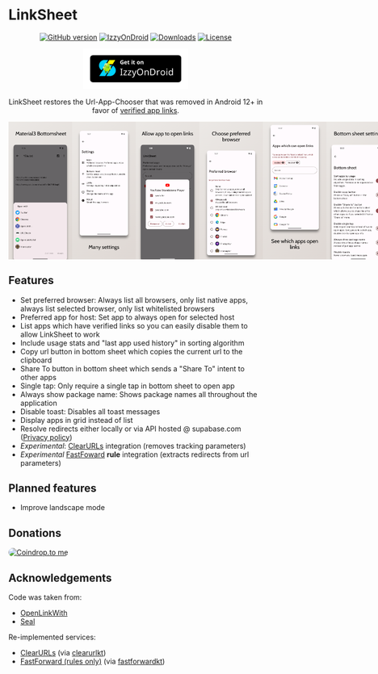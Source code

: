 # LinkSheet

<!-- ---------- Badges ---------- -->
<div align="center">

[![GitHub version](https://img.shields.io/github/v/release/1fexd/LinkSheet)](https://github.com/1fexd/LinkSheet/releases/latest)
[![IzzyOnDroid](https://img.shields.io/endpoint?url=https://apt.izzysoft.de/fdroid/api/v1/shield/fe.linksheet)](https://apt.izzysoft.de/fdroid/index/apk/fe.linksheet)
[![Downloads](https://img.shields.io/github/downloads/1fexd/LinkSheet/total)]()
[![License](https://img.shields.io/github/license/1fexd/LinkSheet)](https://github.com/1fexd/LinkSheet/blob/master/LICENSE)

</div>

<!-- ---------- Download ---------- -->
<div align="center">

[<img src="readme/IzzyOnDroid.png"
alt="Get it on IzzySoft"
height="80">](https://apt.izzysoft.de/fdroid/index/apk/fe.linksheet)
</div>


<!-- ---------- Description ---------- -->
<div align="center">

LinkSheet restores the Url-App-Chooser that was removed in Android 12+ in favor of [verified app links](https://developer.android.com/training/app-links/verify-android-applinks).

</div>

<!-- ---------- Screenshots ---------- -->
<div align="center">

<div style="display: flex;">
  <img src="readme/screenshot1.png" width=25%>
  <img src="readme/screenshot2.png" width=25%>
  <img src="readme/screenshot3.png" width=25%>
  <img src="readme/screenshot4.png" width=25%>
  <img src="readme/screenshot5.png" width=25%>
  <img src="readme/screenshot6.png" width=25%>
  <img src="readme/screenshot7.png" width=25%>
</div>

 </div>
 
## Features

* Set preferred browser: Always list all browsers, only list native apps, always list selected browser, only list whitelisted browsers 
* Preferred app for host: Set app to always open for selected host
* List apps which have verified links so you can easily disable them to allow LinkSheet to work
* Include usage stats and "last app used history" in sorting algorithm
* Copy url button in bottom sheet which copies the current url to the clipboard
* Share To button in bottom sheet which sends a "Share To" intent to other apps
* Single tap: Only require a single tap in bottom sheet to open app
* Always show package name: Shows package names all throughout the application
* Disable toast: Disables all toast messages
* Display apps in grid instead of list
* Resolve redirects either locally or via API hosted @ supabase.com ([Privacy policy](supabase.com/privacy))
* *Experimental*: [ClearURLs](https://github.com/ClearURLs) integration (removes tracking parameters)
* *Experimental* [FastFoward](https://github.com/FastForwardTeam/FastForward) **rule** integration (extracts redirects from url parameters)

## Planned features
* Improve landscape mode

## Donations

<a href="https://coindrop.to/fexd" target="_blank"><img src="https://coindrop.to/embed-button.png" style="border-radius: 10px; height: 57px !important;width: 229px !important;" alt="Coindrop.to me"></img></a>

## Acknowledgements

Code was taken from:

* [OpenLinkWith](https://github.com/tasomaniac/OpenLinkWith)
* [Seal](https://github.com/JunkFood02/Seal)

Re-implemented services:

* [ClearURLs](https://github.com/ClearURLs) (via [clearurlkt](https://github.com/1fexd/clearurlkt))
* [FastForward (rules only)](https://github.com/FastForwardTeam/FastForward) (via [fastforwardkt](https://github.com/1fexd/fastforwardkt))

